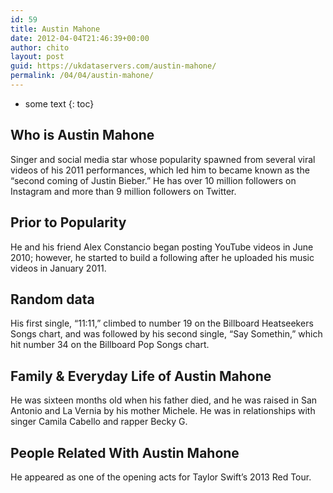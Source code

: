 ```yaml
---
id: 59
title: Austin Mahone
date: 2012-04-04T21:46:39+00:00
author: chito
layout: post
guid: https://ukdataservers.com/austin-mahone/
permalink: /04/04/austin-mahone/
---
```


* some text
{: toc}


## Who is  Austin Mahone
                  
                  
                  
Singer and social media star whose popularity spawned from several viral videos of his 2011 performances, which led him to became known as the &#8220;second coming of Justin Bieber.&#8221; He has over 10 million followers on Instagram and more than 9 million followers on Twitter.  
                  
                
                
                
## Prior to Popularity 
                  
                  
                  
He and his friend Alex Constancio began posting YouTube videos in June 2010; however, he started to build a following after he uploaded his music videos in January 2011. 
                  
                
                
                
## Random data 
                  
                  
                  
His first single, &#8220;11:11,&#8221; climbed to number 19 on the Billboard Heatseekers Songs chart, and was followed by his second single, &#8220;Say Somethin,&#8221; which hit number 34 on the Billboard Pop Songs chart.   
                  
                
                
                
## Family & Everyday Life of Austin Mahone
                  
                  
                  
He was sixteen months old when his father died, and he was raised in San Antonio and La Vernia by his mother Michele. He was in relationships with singer Camila Cabello and rapper Becky G. 
                  
                
                
                
## People Related With  Austin Mahone
                  
                  
                  
He appeared as one of the opening acts for Taylor Swift&#8217;s 2013 Red Tour.  
                  
                
              
            
          
          
          
    
    
  
